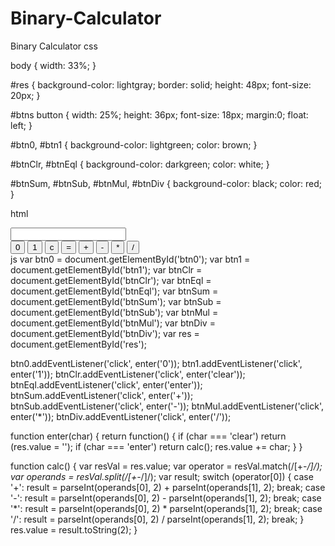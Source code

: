 # Binary-Calculator
Binary Calculator
css

body {
width: 33%;
}

#res {
background-color: lightgray;
border: solid;
height: 48px;
font-size: 20px;
}

#btns button {
width: 25%;
height: 36px;
font-size: 18px;
margin:0;
float: left;
}

#btn0, #btn1 {
background-color: lightgreen;
color: brown;
}

#btnClr, #btnEql {
background-color: darkgreen;
color: white;
}

#btnSum, #btnSub, #btnMul, #btnDiv {
background-color: black;
color: red;
}

html

<title>Binary Calculator</title>
    <input id="res" />
    <div id="btns">
        <button id="btn0">0</button>
        <button id="btn1">1</button>
        <button id="btnClr">c</button>
        <button id="btnEql">=</button>
        <button id="btnSum">+</button>
        <button id="btnSub">-</button>
        <button id="btnMul">*</button>
        <button id="btnDiv">/</button>
    </div>
    <script src="js/binaryCalculator.js" type="text/javascript"></script>
</body>
js
var btn0 = document.getElementById('btn0');
var btn1 = document.getElementById('btn1');
var btnClr = document.getElementById('btnClr');
var btnEql = document.getElementById('btnEql');
var btnSum = document.getElementById('btnSum');
var btnSub = document.getElementById('btnSub');
var btnMul = document.getElementById('btnMul');
var btnDiv = document.getElementById('btnDiv');
var res = document.getElementById('res');

btn0.addEventListener('click', enter('0'));
btn1.addEventListener('click', enter('1'));
btnClr.addEventListener('click', enter('clear'));
btnEql.addEventListener('click', enter('enter'));
btnSum.addEventListener('click', enter('+'));
btnSub.addEventListener('click', enter('-'));
btnMul.addEventListener('click', enter('*'));
btnDiv.addEventListener('click', enter('/'));

function enter(char) {
return function() {
if (char === 'clear')
return (res.value = '');
if (char === 'enter')
return calc();
res.value += char;
}
}

function calc() {
var resVal = res.value;
var operator = resVal.match(/[+-*/]/);
var operands = resVal.split(/[+-*/]/);
var result;
switch (operator[0]) {
case '+':
result = parseInt(operands[0], 2) + parseInt(operands[1], 2);
break;
case '-':
result = parseInt(operands[0], 2) - parseInt(operands[1], 2);
break;
case '*':
result = parseInt(operands[0], 2) * parseInt(operands[1], 2);
break;
case '/':
result = parseInt(operands[0], 2) / parseInt(operands[1], 2);
break;
}
res.value = result.toString(2);
}

